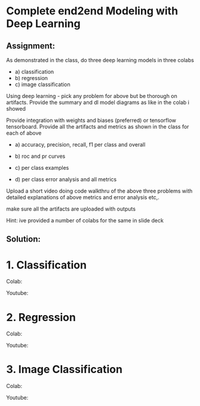 # Complete end2end Modeling with Deep Learning

## Assignment:
As demonstrated in the class, do three deep learning models in three colabs
* a) classification
* b) regression
* c) image classification

Using deep learning - pick any problem for above but be thorough on artifacts. Provide the summary and dl model diagrams as like in the colab i showed

Provide integration with weights and biases (preferred) or tensorflow tensorboard. Provide all the artifacts and metrics as shown in the class for each of above

* a) accuracy, precision, recall, f1 per class and overall

* b) roc and pr curves

* c) per class examples

* d) per class error analysis and all metrics

Upload a short video doing code walkthru of the above three problems with detailed explanations of above metrics and error analysis etc,.

make sure all the artifacts are uploaded with outputs

Hint: ive provided a number of colabs for the same in slide deck

## Solution:

# 1. Classification

Colab:

Youtube:

# 2. Regression

Colab:

Youtube:

# 3. Image Classification

Colab:

Youtube:
